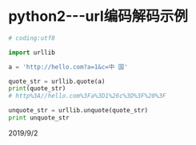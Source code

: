 # python2---url编码解码示例

```python
# coding:utf8

import urllib

a = 'http://hello.com?a=1&c=中 国'

quote_str = urllib.quote(a)
print(quote_str)
# http%3A//hello.com%3Fa%3D1%26c%3D%3F%20%3F

unquote_str = urllib.unquote(quote_str)
print unquote_str

```


2019/9/2  
